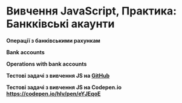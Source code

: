 # Вивчення JavaScript, Практика: Банкківські акаунти
**Операції з банківськими рахункам**

**Bank accounts**

**Operations with bank accounts**

**Тестові задачі з вивчення JS на [GitHub](https://alexhlv.github.io/Bank-accounts/)**

**Тестові задачі з вивчення JS на Сodepen.io https://codepen.io/hlv/pen/eYJEqoE**
